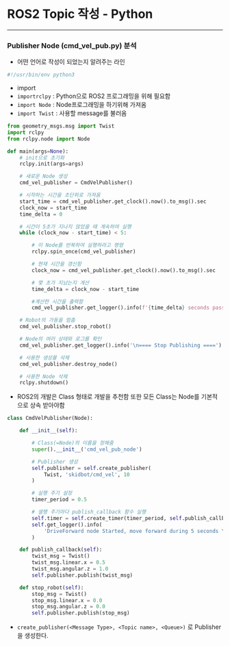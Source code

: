 # ROS2 Topic 작성 - Python

---

### Publisher Node (cmd_vel_pub.py) 분석

- 어떤 언어로 작성이 되었는지 알려주는 라인

```python
#!/usr/bin/env python3
```

- import
- `importrclpy` : Python으로 ROS2 프로그래밍을 위해 필요함
- `import Node` : Node프로그래밍을 하기위해 가져옴
- `import Twist` : 사용할 message를 불러옴

```python
from geometry_msgs.msg import Twist
import rclpy
from rclpy.node import Node
```

```python
def main(args=None):
    # init으로 초기화
    rclpy.init(args=args)

    # 새로운 Node 생성
    cmd_vel_publisher = CmdVelPublisher()

    # 시작하는 시간을 초단위로 가져옴
    start_time = cmd_vel_publisher.get_clock().now().to_msg().sec
    clock_now = start_time
    time_delta = 0

    # 시간이 5초가 지나지 않았을 때 계속하여 실행
    while (clock_now - start_time) < 5:

        # 이 Node를 반복하여 실행하라고 명령
        rclpy.spin_once(cmd_vel_publisher)

        # 현재 시간을 갱신함
        clock_now = cmd_vel_publisher.get_clock().now().to_msg().sec

        # 몇 초가 지났는지 계산
        time_delta = clock_now - start_time

        #계산한 시간을 출력함
        cmd_vel_publisher.get_logger().info(f'{time_delta} seconds passed')

    # Robot의 가동을 멈춤
    cmd_vel_publisher.stop_robot()

    # Node의 여러 상태와 로그를 확인
    cmd_vel_publisher.get_logger().info('\n==== Stop Publishing ====')

    # 사용한 생성물 삭제
    cmd_vel_publisher.destroy_node()

    # 사용한 Node 삭제
    rclpy.shutdown()
```

- ROS2의 개발은 Class 형태로 개발을 추천함 또한 모든 Class는 Node를 기본적으로 상속 받아야함

```python
class CmdVelPublisher(Node):

    def __init__(self):

        # Class(=Node)의 이름을 정해줌
        super().__init__('cmd_vel_pub_node')

        # Publisher 생성
        self.publisher = self.create_publisher(
            Twist, 'skidbot/cmd_vel', 10
        )

        # 실행 주기 설정
        timer_period = 0.5

        # 샐행 주기마다 publish_callback 함수 실행
        self.timer = self.create_timer(timer_period, self.publish_callback)
        self.get_logger().info(
            'DriveForward node Started, move forward during 5 seconds \n'
        )

    def publish_callback(self):
        twist_msg = Twist()
        twist_msg.linear.x = 0.5
        twist_msg.angular.z = 1.0
        self.publisher.publish(twist_msg)

    def stop_robot(self):
        stop_msg = Twist()
        stop_msg.linear.x = 0.0
        stop_msg.angular.z = 0.0
        self.publisher.publish(stop_msg)
```

- `create_publisher(<Message Type>, <Topic name>, <Queue>)` 로 Publisher을 생성한다.
